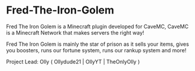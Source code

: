 # Fred-The-Iron-Golem
Fred The Iron Golem is a Minecraft plugin developed for CaveMC, CaveMC is a Minecraft Network that makes servers the right way!

Fred The Iron Golem is mainly the star of prison as it sells your items, gives you boosters, runs our fortune system, runs our rankup system and more!


Project Lead: Olly ( Ollydude21 | OllyYT | TheOnlyOlly )

